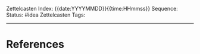 Zettelcasten Index: {{date:YYYYMMDD}}{{time:HHmmss}}
Sequence:
Status: #idea
Zettelcasten Tags: 

---


# References